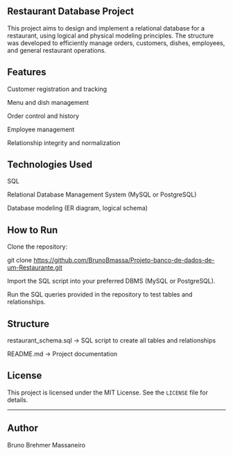 ## Restaurant Database Project

This project aims to design and implement a relational database for a restaurant, using logical and physical modeling principles. The structure was developed to efficiently manage orders, customers, dishes, employees, and general restaurant operations.

## Features
Customer registration and tracking

Menu and dish management

Order control and history

Employee management

Relationship integrity and normalization

## Technologies Used
SQL

Relational Database Management System (MySQL or PostgreSQL)

Database modeling (ER diagram, logical schema)

## How to Run
Clone the repository:

git clone https://github.com/BrunoBmassa/Projeto-banco-de-dados-de-um-Restaurante.git

Import the SQL script into your preferred DBMS (MySQL or PostgreSQL).

Run the SQL queries provided in the repository to test tables and relationships.

## Structure
restaurant_schema.sql → SQL script to create all tables and relationships

README.md → Project documentation

## License

This project is licensed under the MIT License. See the `LICENSE` file for details.

---

## Author

Bruno Brehmer Massaneiro

